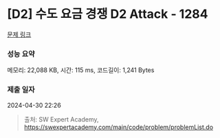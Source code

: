 # [D2] 수도 요금 경쟁 D2 Attack - 1284 

[문제 링크](https://swexpertacademy.com/main/code/problem/problemDetail.do?contestProbId=AV189xUaI8UCFAZN) 

### 성능 요약

메모리: 22,088 KB, 시간: 115 ms, 코드길이: 1,241 Bytes

### 제출 일자

2024-04-30 22:26



> 출처: SW Expert Academy, https://swexpertacademy.com/main/code/problem/problemList.do